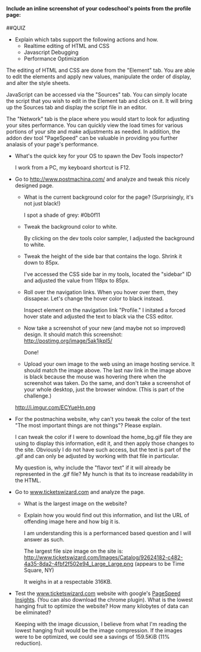 #### Include an inline screenshot of your codeschool's points from the profile page:

<!-- Modify the Markdown to include your answers. Don't delete the questions! -->

##QUIZ
* Explain which tabs support the following actions and how.
  * Realtime editing of HTML and CSS 
  * Javascript Debugging
  * Performance Optimization 

The editing of HTML and CSS are done from the "Element" tab.  You are able to edit the elements and apply new values, manipulate the order of display, and alter the style sheets.  

JavaScript can be accessed via the "Sources" tab.  You can simply locate the script that you wish to edit in the Element tab and click on it.  It will bring up the Sources tab and display the script file in an editor.  

The "Network" tab is the place where you would start to look for adjusting your sites performance.  You can quickly view the load times for various portions of your site and make adjustments as needed.  In addition, the addon dev tool "PageSpeed" can be valuable in providing you further analasis of your page's performance.

* What's the quick key for your OS to spawn the Dev Tools inspector?

  I work from a PC, my keyboard shortcut is F12.  

* Go to http://www.postmachina.com/ and analyze and tweak this nicely designed page.
  * What is the current background color for the page?  (Surprisingly, it's not just black!)

    I spot a shade of grey: #0b0f11

  * Tweak the background color to white.

    By clicking on the dev tools color sampler, I adjusted the background to white.

  * Tweak the height of the side bar that contains the logo.  Shrink it down to 85px.

    I've accessed the CSS side bar in my tools, located the "sidebar" ID and adjusted the value from 118px to 85px.   

  * Roll over the navigation links.  When you hover over them, they dissapear.  Let's change the hover color to black instead.

    Inspect element on the navigation link "Profile."  I initated a forced hover state and adjusted the text to black via the CSS editor.

  * Now take a screenshot of your new (and maybe not so improved) design.  It should match this screenshot: http://postimg.org/image/5ak1jkpl5/

    Done!

  * Upload your own image to the web using an image hosting service.  It should match the image above. The last nav link in the image above is black because the mouse was hovering there when the screenshot was taken. Do the same, and don't take a screenshot of your whole desktop, just the browser window. (This is part of the challenge.)

  http://i.imgur.com/ECYueHn.png

* For the postmachina website, why can't you tweak the color of the text "The most important things are not things"?  Please explain.

  I can tweak the color if I were to download the home_bg.gif file they are using to display this information, edit it, and then apply those changes to the site.  Obviously I do not have such access, but the text is part of the .gif and can only be adjusted by working with that file in particular.

  My question is, why include the "flavor text" if it will already be represented in the .gif file?  My hunch is that its to increase readability in the HTML.

* Go to www.ticketswizard.com and analyze the page.  
  * What is the largest image on the website? 
  * Explain how you would find out this information, and list the URL of offending image here and how big it is.

    I am understanding this is a performanced based question and I will answer as such.  

    The largest file size image on the site is: http://www.ticketswizard.com/Images/Catalog/92624182-c482-4a35-8da2-4fbf2f502e94_Large_Large.png (appears to be Time Square, NY)

    It weighs in at a respectable 316KB. 

* Test the www.ticketswizard.com website with google's [PageSpeed Insights](http://www.ticketswizard.com/).  (You can also download the chrome plugin).  What is the lowest hanging fruit to optimize the website?  How many kilobytes of data can be eliminated?

  Keeping with the image dicussion, I believe from what I'm reading the lowest hanging fruit would be the image compression.  If the images were to be optimized, we could see a savings of 159.5KiB (11% reduction).  